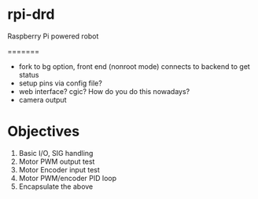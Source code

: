 rpi-drd
=======

Raspberry Pi powered robot

=======
* fork to bg option, front end (nonroot mode) connects to backend to get status
* setup pins via config file?
* web interface? cgic? How do you do this nowadays?
* camera output

Objectives
==========

1. Basic I/O, SIG handling
1. Motor PWM output test
1. Motor Encoder input test
1. Motor PWM/encoder PID loop
1. Encapsulate the above

